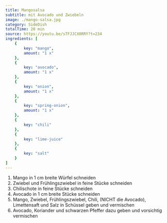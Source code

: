 ```yaml
---
title: Mangosalsa
subtitle: mit Avocado und Zwiebeln
image: ./mango-salsa.jpg
category: SideDish
totalTime: 20 min
source: https://youtu.be/sTFJJCX0RRY?t=234
ingredients: [
    {
        key: "mango",
        amount: "1 x"
    },
    {
        key: "avocado",
        amount: "1 x"
    },
    {
        key: "onion",
        amount: "1 x"
    },
    {
        key: "spring-onion",
        amount: "1 x"
    },
    {
        key: "chili"
    },
    {
        key: "lime-juice"
    },
    {
        key: "salt"
    }
]
---
```


1. Mango in 1 cm breite Würfel schneiden
2. Zwiebel und Frühlingszwiebel in feine Stücke schneiden
3. Chilischote in feine Stücke schneiden
4. Avocado in 1 cm breite Stücke schneiden
5. Mango, Zwiebel, Frühlingszwiebel, Chili, (NICHT die Avocado), Limettensaft und Salz in Schüssel geben und vermischen
6. Avocado, Koriander und schwarzen Pfeffer dazu geben und vorsichtig vermischen